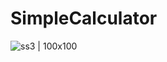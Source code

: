 # SimpleCalculator

![ss3 | 100x100 ](https://github.com/ChandanPurbey/SimpleCalculator/assets/66569043/97ef415d-fcb4-40d1-a113-a781c8544bb2 )
